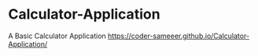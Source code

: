 # Calculator-Application
A Basic Calculator Application 
https://coder-sameeer.github.io/Calculator-Application/